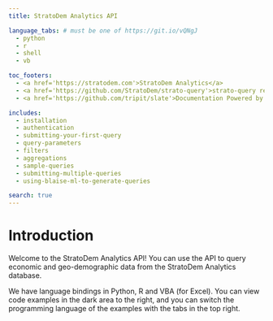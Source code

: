 ```yaml
---
title: StratoDem Analytics API

language_tabs: # must be one of https://git.io/vQNgJ
  - python
  - r
  - shell
  - vb

toc_footers:
  - <a href='https://stratodem.com'>StratoDem Analytics</a>
  - <a href='https://github.com/StratoDem/strato-query'>strato-query repository</a>
  - <a href='https://github.com/tripit/slate'>Documentation Powered by Slate</a>

includes:
  - installation
  - authentication
  - submitting-your-first-query
  - query-parameters
  - filters
  - aggregations
  - sample-queries
  - submitting-multiple-queries
  - using-blaise-ml-to-generate-queries

search: true
---
```


<style>
.toc-wrapper .logo {
    max-width: 95%;
    margin-top: 14px;
    margin-left: 2.5%;
}
</style>

# Introduction

Welcome to the StratoDem Analytics API! You can use the API to query economic and geo-demographic data from the StratoDem Analytics database.

We have language bindings in Python, R and VBA (for Excel). You can view code examples in the dark area to the right, and you can switch the programming language of the examples with the tabs in the top right.

